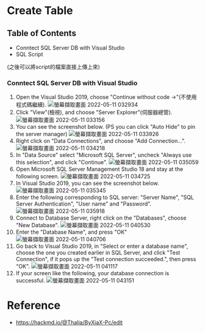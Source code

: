 # Create Table

## Table of Contents
- Conntect SQL Server DB with Visual Studio
- SQL Script 

(之後可以將script的檔案直接上傳上來)

### Conntect SQL Server DB with Visual Studio
1. Open the Visual Studio 2019, choose "Continue without code ->"(不使用程式碼繼續).
![螢幕擷取畫面 2022-05-11 032934](https://user-images.githubusercontent.com/78516704/167707407-ead8e780-2991-4831-ab42-7f2d7652ff50.png)
2. Click "View"(檢視), and choose "Server Explorer"(伺服器總管).
![螢幕擷取畫面 2022-05-11 033156](https://user-images.githubusercontent.com/78516704/167707790-7ed26ed9-4ca7-4c43-987f-68bb128ebfff.png)
3. You can see the screenshot below. (PS you can click "Auto Hide" to pin the server manager)
![螢幕擷取畫面 2022-05-11 033926](https://user-images.githubusercontent.com/78516704/167708899-d1a5aee7-10c9-41f3-97e6-388868efc753.png)
4. Right click on "Data Connections", and choose "Add Connection...".
![螢幕擷取畫面 2022-05-11 034218](https://user-images.githubusercontent.com/78516704/167709712-1d523cee-91ae-41bb-b133-1d0588555cde.png)
5. In "Data Source" select "Microsoft SQL Server", uncheck "Always use this selection", and click "Continue".
![螢幕擷取畫面 2022-05-11 035059](https://user-images.githubusercontent.com/78516704/167710855-4870f737-22c1-48db-9eaa-8510db823e41.png)
6. Open Microsoft SQL Server Management Studio 18 and stay at the following screen.
![螢幕擷取畫面 2022-05-11 034725](https://user-images.githubusercontent.com/78516704/167711429-acbd0586-b54d-4fa6-8816-83746e46f2f2.png)
7. In Visual Studio 2019, you can see the screenshot below.
![螢幕擷取畫面 2022-05-11 035345](https://user-images.githubusercontent.com/78516704/167711130-e6661f9d-e75b-40e0-89bb-7313414b789d.png)
8. Enter the following corresponding to SQL server: "Server Name", "SQL Server Authentication", "User name" and "Password". 
![螢幕擷取畫面 2022-05-11 035918](https://user-images.githubusercontent.com/78516704/167712407-05b27a11-570b-4247-9172-751ab00d078d.png)
9. Connect to Database Server, right click on the "Databases", choose "New Database".
![螢幕擷取畫面 2022-05-11 040530](https://user-images.githubusercontent.com/78516704/167712851-7ad379a7-bf4e-423c-a2ae-b1837cceb40a.png)
10. Enter the "Database Name", and press "OK"
![螢幕擷取畫面 2022-05-11 040706](https://user-images.githubusercontent.com/78516704/167713129-02dc8e9e-c93d-47a5-a744-59698bd0f1ab.png)
11. Go back to Visual Studio 2019, in "Select or enter a database name",  choose the one you created earlier in SQL Server, and click "Test Connection", if it pops up the "Test connection succeeded.", then press "OK".
![螢幕擷取畫面 2022-05-11 041117](https://user-images.githubusercontent.com/78516704/167713840-00158464-0d40-4d06-921c-ed3e544f27b4.png)
12. If your screen like the following, your database connection is successful.
![螢幕擷取畫面 2022-05-11 043151](https://user-images.githubusercontent.com/78516704/167716854-b971e9aa-6af0-4bc4-ad53-fca0fdc4646a.png)

# Reference
- https://hackmd.io/@Thalia/ByXiaX-Pc/edit
